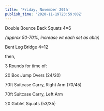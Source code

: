 ```yaml
---
title: 'Friday, November 20th'
publish_time: '2020-11-19T23:59:00Z'
---
```


Double Bounce Back Squats 4×6

*(approx 50-70%, increase wt each set as able)*

Bent Leg Bridge 4×12

then,

3 Rounds for time of:

20 Box Jump Overs (24/20)

70ft Suitcase Carry, Right Arm (70/45)

70ft Suitcase Carry, Left Arm

20 Goblet Squats (53/35)

